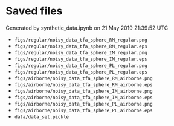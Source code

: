 # Saved files 


Generated by synthetic_data.ipynb on 21 May 2019 21:39:52 UTC

*  `figs/regular/noisy_data_tfa_sphere_RM_regular.png` 
*  `figs/regular/noisy_data_tfa_sphere_RM_regular.eps` 
*  `figs/regular/noisy_data_tfa_sphere_IM_regular.png` 
*  `figs/regular/noisy_data_tfa_sphere_IM_regular.eps` 
*  `figs/regular/noisy_data_tfa_sphere_PL_regular.png` 
*  `figs/regular/noisy_data_tfa_sphere_PL_regular.eps` 
*  `figs/airborne/noisy_data_tfa_sphere_RM_airborne.png` 
*  `figs/airborne/noisy_data_tfa_sphere_RM_airborne.eps` 
*  `figs/airborne/noisy_data_tfa_sphere_IM_airborne.png` 
*  `figs/airborne/noisy_data_tfa_sphere_IM_airborne.eps` 
*  `figs/airborne/noisy_data_tfa_sphere_PL_airborne.png` 
*  `figs/airborne/noisy_data_tfa_sphere_PL_airborne.eps` 
*  `data/data_set.pickle` 
